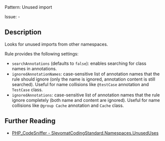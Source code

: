 Pattern: Unused import

Issue: -

## Description

Looks for unused imports from other namespaces.

Rule provides the following settings:

* `searchAnnotations` (defaults to `false`): enables searching for class names in annotations.
* `ignoredAnnotationNames`: case-sensitive list of annotation names that the rule should ignore (only the name is ignored, annotation content is still searched). Useful for name collisions like `@testCase` annotation and `TestCase` class.
* `ignoredAnnotations`: case-sensitive list of annotation names that the rule ignore completely (both name and content are ignored). Useful for name collisions like `@group Cache` annotation and `Cache` class.

## Further Reading

* [PHP_CodeSniffer - SlevomatCodingStandard.Namespaces.UnusedUses](https://github.com/slevomat/coding-standard/blob/master/doc/namespaces.md#slevomatcodingstandardnamespacesunuseduses-)